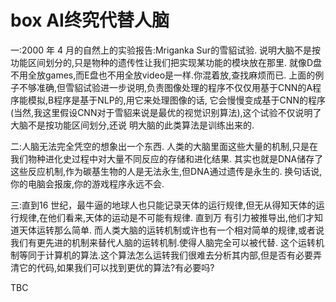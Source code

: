 # box   AI终究代替人脑

一:2000 年 4 ⽉的⾃然上的实验报告:Mriganka Sur的雪貂试验.
说明大脑不是按功能区间划分的,只是物种的遗传性让我们把实现某功能的模块放在那里.
就像D盘不用全放games,而E盘也不用全放video是一样.你混着放,查找麻烦而已.
上面的例子不够准确,但雪貂试验进一步说明,负责图像处理的程序不仅仅用基于CNN的A程序能模拟,B程序是基于NLP的,用它来处理图像的话,
它会慢慢变成基于CNN的程序(当然,我这里假设CNN对于雪貂来说是最优的视觉识别算法),这个试验不仅说明了大脑不是按功能区间划分,还说
明大脑的此类算法是训练出来的.

二:人脑无法完全凭空的想象出一个东西.
⼈类的⼤脑里面这些⼤量的机制,只是在我们物种进化史过程中对⼤量不同反应的存储和进化结果.
其实也就是DNA储存了这些反应机制,作为碳基生物的人是无法永生,但DNA通过遗传是永生的.
换句话说,你的电脑会报废,你的游戏程序永远不会.

三:直到16 世纪，最牛逼的地球人也只能记录天体的运行规律,但无从得知天体的运行规律,在他们看来,天体的运动是不可能有规律. 直到万
有引力被推导出,他们才知道天体运转那么简单.
而人类大脑的运转机制或许也有一个相对简单的规律,或者说我们有更先进的机制来替代人脑的运转机制.使得人脑完全可以被代替.
这个运转机制等同于计算机的算法.这个算法怎么运转我们很难去分析其内部,但是否有必要弄清它的代码,如果我们可以找到更优的算法?有必要吗?

TBC
